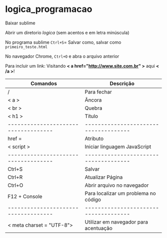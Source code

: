 # logica_programacao

Baixar sublime


Abrir um diretorio *logica* (sem acentos e em letra minúscula)

No programa sublime `Ctrl+S`= Salvar como, salvar como `primeiro_teste.html`

No navegador Chrome, `Ctrl+O` e abra o arquivo anterior

 Para incluir um link:
 Visitando **< a href="http://www.site.com.br" >** aqui **< /a >**!





Comandos|Descrição
 -|-
 / | Para fechar
 < a >| Âncora
 < br >|Quebra
 < h1 > |Título
 ------------------------------------|-------------------------------------
 href = | Atributo
 < script > | Iniciar linguagem JavaScript
 ------------------------------------|-------------------------------------
 Ctrl+S | Salvar
 Ctrl+R | Atualizar Página
 Ctrl+O | Abrir arquivo no navegador
 F12 + Console|Para localizar um problema no código
------------------------------------|-------------------------------------
 < meta charset = "UTF-8">|Utilizar em navegador para acentuação
 

